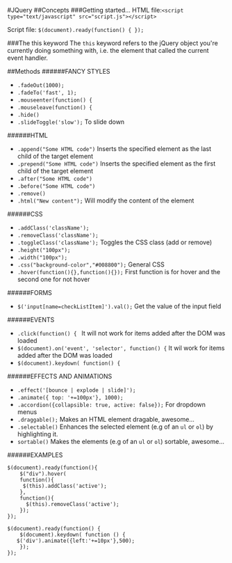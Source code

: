 #JQuery
##Concepts
###Getting started...
HTML file:`<script type="text/javascript" src="script.js"></script>`

Script file: `$(document).ready(function() { });`

###The this keyword
The `this` keyword refers to the jQuery object you're currently doing something with, i.e. the element that called the current event handler.

##Methods
######FANCY STYLES
- `.fadeOut(1000);`
- `.fadeTo('fast', 1);`
- `.mouseenter(function() {`
- `.mouseleave(function() {`
- `.hide()`
- `.slideToggle('slow');` To slide down


######HTML
- `.append("Some HTML code")` Inserts the specified element as the last child of the target element
-  `.prepend("Some HTML code")` Inserts the specified element as the first child of the target element
-  `.after("Some HTML code")`
-  `.before("Some HTML code")`
- `.remove()`
- `.html("New content");` Will modify the content of the element

######CSS
- `.addClass('className');` 
- `.removeClass('className');` 
- `.toggleClass('className');` Toggles the CSS class (add or remove)
- `.height("100px");`
- `.width("100px");`
- `.css("background-color","#008800");` General CSS
- `.hover(function(){},function(){});` First function is for hover and the second one for not hover

######FORMS
- `$('input[name=checkListItem]').val();` Get the value of the input field 

######EVENTS
- `.click(function() { ` It will not work for items added after the DOM was loaded
- `$(document).on('event', 'selector', function() {` It wil work for items added after the DOM was loaded
- ` $(document).keydown( function() { `

######EFFECTS AND ANIMATIONS
- `.effect('[bounce | explode | slide]');`
- `.animate({ top: '+=100px'}, 1000);`
- `.accordion({collapsible: true, active: false});` For dropdown menus
-  `.draggable();` Makes an HTML element dragable, awesome...
-  `.selectable()` Enhances the selected element (e.g of an `ul` or `ol`) by highlighting it.
-  `sortable()` Makes the elements (e.g of an `ul` or `ol`) sortable, awesome...

######EXAMPLES

```
$(document).ready(function(){
	$("div").hover(
    function(){
     $(this).addClass('active');
    },
    function(){
      $(this).removeClass('active');  
    });
});
```

```
$(document).ready(function() {
    $(document).keydown( function () {
   $('div').animate({left:'+=10px'},500);
    });
});
```

